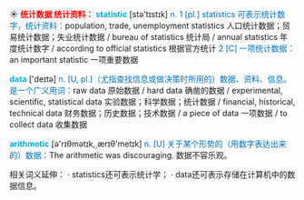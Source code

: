 ☀ <font color="red">**统计数据 统计资料：**</font>
<font color="sky blue">**statistic**</font> [stə'tɪstɪk] 
<font color="#0070c0">n. 1 [pl.] statistics 可表示统计数字，统计资料：</font>population, trade, unemployment statistics 人口统计数据；贸易统计数据；失业统计数据 / bureau of statistics 统计局 / annual statistics 年度统计数字 / according to official statistics 根据官方统计 <font color="#0070c0">2 [C] 一项统计数据：</font>an important statistic 一项重要数据

<font color="sky blue">**data**</font> ['deɪtə] 
<font color="#0070c0">n. [U, pl.]（尤指查找信息或做决策时所用的）数据、资料、信息。是一个广义用词：</font>raw data 原始数据 / hard data 确凿的数据 / experimental, scientific, statistical data 实验数据；科学数据；统计数据 / financial, historical, technical data 财务数据；历史数据；技术数据 / a piece of data 一项数据 / to collect data 收集数据

<font color="sky blue">**arithmetic**</font> [ə'rɪθmətɪk,͵ærɪθ'metɪk] 
<font color="#0070c0">n. [U] 关于某个形势的（用数字表达出来的）数据：</font>The arithmetic was discouraging. 数据不容乐观。

相关词义延伸：
· statistics还可表示统计学；
· data还可表示存储在计算机中的数据信息。
